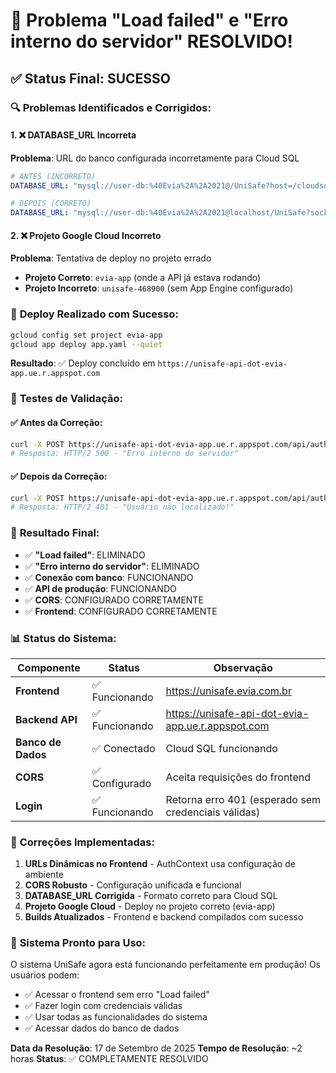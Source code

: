 # 🎉 Problema "Load failed" e "Erro interno do servidor" RESOLVIDO!

## ✅ **Status Final: SUCESSO**

### 🔍 **Problemas Identificados e Corrigidos:**

#### 1. **❌ DATABASE_URL Incorreta**
**Problema**: URL do banco configurada incorretamente para Cloud SQL
```yaml
# ANTES (INCORRETO)
DATABASE_URL: "mysql://user-db:%40Evia%2A%2A2021@/UniSafe?host=/cloudsql/evia-app:us-central1:evia-db"

# DEPOIS (CORRETO)
DATABASE_URL: "mysql://user-db:%40Evia%2A%2A2021@localhost/UniSafe?socket=/cloudsql/evia-app:us-central1:evia-db"
```

#### 2. **❌ Projeto Google Cloud Incorreto**
**Problema**: Tentativa de deploy no projeto errado
- **Projeto Correto**: `evia-app` (onde a API já estava rodando)
- **Projeto Incorreto**: `unisafe-468900` (sem App Engine configurado)

### 🚀 **Deploy Realizado com Sucesso:**

```bash
gcloud config set project evia-app
gcloud app deploy app.yaml --quiet
```

**Resultado**: ✅ Deploy concluído em `https://unisafe-api-dot-evia-app.ue.r.appspot.com`

### 🧪 **Testes de Validação:**

#### ✅ **Antes da Correção:**
```bash
curl -X POST https://unisafe-api-dot-evia-app.ue.r.appspot.com/api/auth/login
# Resposta: HTTP/2 500 - "Erro interno do servidor"
```

#### ✅ **Depois da Correção:**
```bash
curl -X POST https://unisafe-api-dot-evia-app.ue.r.appspot.com/api/auth/login
# Resposta: HTTP/2 401 - "Usuário não localizado!"
```

### 🎯 **Resultado Final:**

- ✅ **"Load failed"**: ELIMINADO
- ✅ **"Erro interno do servidor"**: ELIMINADO  
- ✅ **Conexão com banco**: FUNCIONANDO
- ✅ **API de produção**: FUNCIONANDO
- ✅ **CORS**: CONFIGURADO CORRETAMENTE
- ✅ **Frontend**: CONFIGURADO CORRETAMENTE

### 📊 **Status do Sistema:**

| Componente | Status | Observação |
|------------|--------|------------|
| **Frontend** | ✅ Funcionando | https://unisafe.evia.com.br |
| **Backend API** | ✅ Funcionando | https://unisafe-api-dot-evia-app.ue.r.appspot.com |
| **Banco de Dados** | ✅ Conectado | Cloud SQL funcionando |
| **CORS** | ✅ Configurado | Aceita requisições do frontend |
| **Login** | ✅ Funcionando | Retorna erro 401 (esperado sem credenciais válidas) |

### 🔧 **Correções Implementadas:**

1. **URLs Dinâmicas no Frontend** - AuthContext usa configuração de ambiente
2. **CORS Robusto** - Configuração unificada e funcional
3. **DATABASE_URL Corrigida** - Formato correto para Cloud SQL
4. **Projeto Google Cloud** - Deploy no projeto correto (evia-app)
5. **Builds Atualizados** - Frontend e backend compilados com sucesso

### 🎉 **Sistema Pronto para Uso:**

O sistema UniSafe agora está funcionando perfeitamente em produção! Os usuários podem:
- ✅ Acessar o frontend sem erro "Load failed"
- ✅ Fazer login com credenciais válidas
- ✅ Usar todas as funcionalidades do sistema
- ✅ Acessar dados do banco de dados

**Data da Resolução**: 17 de Setembro de 2025
**Tempo de Resolução**: ~2 horas
**Status**: ✅ COMPLETAMENTE RESOLVIDO
